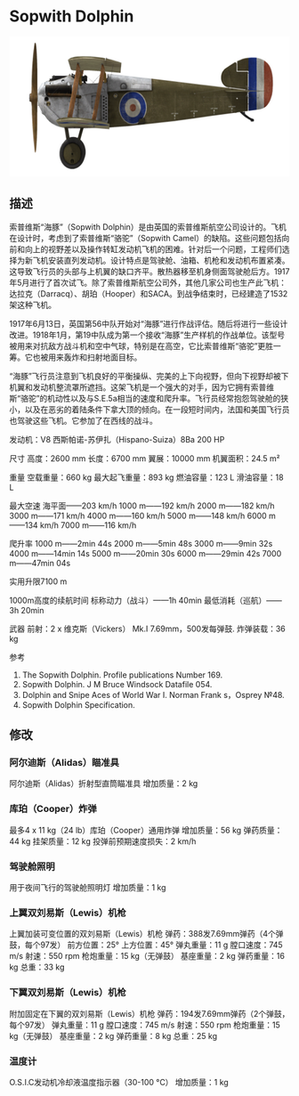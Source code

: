 # Sopwith Dolphin

![sopdolphin](../images/sopdolphin.png)

## 描述

索普维斯“海豚”（Sopwith Dolphin）是由英国的索普维斯航空公司设计的。飞机在设计时，考虑到了索普维斯“骆驼”（Sopwith Camel）的缺陷。这些问题包括向前和向上的视野差以及操作转缸发动机飞机的困难。针对后一个问题，工程师们选择为新飞机安装直列发动机。设计特点是驾驶舱、油箱、机枪和发动机布置紧凑。这导致飞行员的头部与上机翼的缺口齐平。散热器移至机身侧面驾驶舱后方。1917年5月进行了首次试飞。除了索普维斯航空公司外，其他几家公司也生产此飞机：达拉克（Darracq）、胡珀（Hooper）和SACA。到战争结束时，已经建造了1532架这种飞机。 

1917年6月13日，英国第56中队开始对“海豚”进行作战评估。随后将进行一些设计改进。1918年1月，第19中队成为第一个接收“海豚”生产样机的作战单位。该型号被用来对抗敌方战斗机和空中气球，特别是在高空，它比索普维斯“骆驼”更胜一筹。它也被用来轰炸和扫射地面目标。 

“海豚”飞行员注意到飞机良好的平衡操纵、完美的上下向视野，但向下视野却被下机翼和发动机整流罩所遮挡。这架飞机是一个强大的对手，因为它拥有索普维斯“骆驼”的机动性以及与S.E.5a相当的速度和爬升率。飞行员经常抱怨驾驶舱的狭小，以及在恶劣的着陆条件下拿大顶的倾向。在一段短时间内，法国和美国飞行员也驾驶这些飞机。它参加了在西线的战斗。 


发动机：V8 西斯帕诺-苏伊扎（Hispano-Suiza）8Ba 200 HP

尺寸
高度：2600 mm
长度：6700 mm
翼展：10000 mm
机翼面积：24.5 m²

重量
空载重量：660 kg
最大起飞重量：893 kg
燃油容量：123 L
滑油容量：18 L

最大空速
海平面——203 km/h
1000 m——192 km/h
2000 m——182 km/h
3000 m——171 km/h
4000 m——160 km/h
5000 m——148 km/h
6000 m——134 km/h
7000 m——116 km/h

爬升率
1000 m——2min 44s
2000 m——5min 48s
3000 m——9min 32s
4000 m——14min 14s
5000 m——20min 30s
6000 m——29min 42s
7000 m——47min 04s

实用升限7100 m

1000m高度的续航时间
标称动力（战斗）——1h 40min
最低消耗（巡航）——3h 20min

武器
前射：2 х 维克斯（Vickers） Mk.I 7.69mm，500发每弹鼓.
炸弹装载：36 kg

参考
1) The Sopwith Dolphin. Profile publications Number 169.
2) Sopwith Dolphin. J M Bruce Windsock Datafile 054.
3) Dolphin and Snipe Aces of World War I. Norman Frank s，Osprey №48.
4) Sopwith Dolphin Specification.

## 修改


### 阿尔迪斯（Alidas）瞄准具

阿尔迪斯（Alidas）折射型直筒瞄准具
增加质量：2 kg


### 库珀（Cooper）炸弹

最多4 x 11 kg（24 lb）库珀（Cooper）通用炸弹
增加质量：56 kg
弹药质量：44 kg
挂架质量：12 kg
投弹前预期速度损失：2 km/h


### 驾驶舱照明

用于夜间飞行的驾驶舱照明灯
增加质量：1 kg


### 上翼双刘易斯（Lewis）机枪

上翼加装可变位置的双刘易斯（Lewis）机枪
弹药：388发7.69mm弹药（4个弹鼓，每个97发）
前方位置：25°
上方位置：45°
弹丸重量：11 g
膛口速度：745 m/s
射速：550 rpm
枪炮重量：15 kg（无弹鼓）
基座重量：2 kg
弹药重量：16 kg
总重：33 kg


### 下翼双刘易斯（Lewis）机枪

附加固定在下翼的双刘易斯（Lewis）机枪
弹药：194发7.69mm弹药（2个弹鼓，每个97发）
弹丸重量：11 g
膛口速度：745 m/s
射速：550 rpm
枪炮重量：15 kg（无弹鼓）
基座重量：2 kg
弹药重量：8 kg
总重：25 kg


### 温度计

O.S.I.C发动机冷却液温度指示器（30-100 °C）
增加质量：1 kg